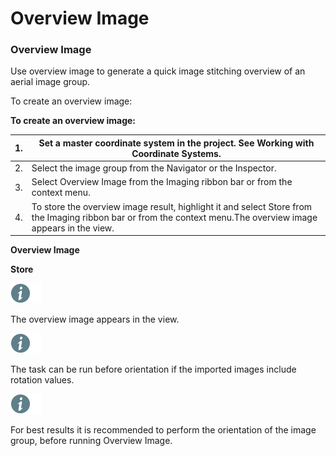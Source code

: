# Overview Image

### Overview Image

Use overview image to generate a quick image stitching overview of an aerial image group.

To create an overview image:

**To create an overview image:**

| 1. | Set a master coordinate system in the project. See Working with Coordinate Systems. |
| --- | --- |
| 2. | Select the image group from the Navigator or the Inspector. |
| 3. | Select Overview Image from the Imaging ribbon bar or from the context menu. |
| 4. | To store the overview image result, highlight it and select Store from the Imaging ribbon bar or from the context menu.The overview image appears in the view. |

**Overview Image**

**Store**

![Image](./data/icons/note.gif)

The overview image appears in the view.

![Image](./data/icons/note.gif)

The task can be run before orientation if the imported images include rotation values.

![Image](./data/icons/note.gif)

For best results it is recommended to perform the orientation of the image group, before running Overview Image.

